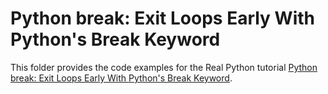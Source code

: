 # Python break: Exit Loops Early With Python's Break Keyword

This folder provides the code examples for the Real Python tutorial [Python break: Exit Loops Early With Python's Break Keyword](https://realpython.com/python-break/).
